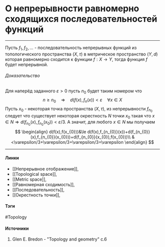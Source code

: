 # О непрерывности равномерно сходящихся последовательностей функций
***
Пусть $f_{1},f_{2},\dots$ - последовательность непрерывных функций из топологического пространства $(X,\tau)$ в метрическое пространство $(Y,d)$ которая равномерно сходится к функции $f:X\to Y$, тогда функция $f$ будет непрерывной.

###### Доказательство
Для наперёд заданного $\varepsilon>0$ пусть $n_{0}$ будет таким номером что
$$
n\ge n_{0}\quad\Rightarrow\quad d(f(x),f_{n}(x))<\varepsilon\quad\forall x\in X
$$
Пусть $x_{0}$ - некоторая точка пространства $(X,\tau)$, из непрерывности $f_{n_{0}}$ следует что существует некоторая окрестность $N$ точки $x_{0}$ такая что $x\in N\Rightarrow d(f_{n_{0}}(x),f_{n_{0}}(x_{0}))<\varepsilon/3$. А значит, для любого $x\in N$ мы получаем
$$
\begin{align}
d(f(x),f(x_{0}))&\le d(f(x),f_{n_{0}}(x))+d(f_{n_{0}}(x),f_{n_{0}}(x_{0}))+d(f_{n_{0}}(x_{0}),f(x_{0}))\\
&<\varepsilon/3+\varepsilon/3+\varepsilon/3=\varepsilon
\end{align}
$$
***
#### Линки
- [[Непрерывное отображение]],
- [[Topological space]],
- [[Metric space]],
- [[Равномерная сходимость]],
- [[Последовательность]],
- [[Окрестность точки]],
#### Тэги
 #Topology 
#### Источники
1. Glen E. Bredon - "Topology and geometry" c.6